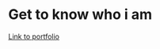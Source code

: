 <h1>Get to know who i am</h1>

<a href="https://jimwellgersalia-portfolio.netlify.app/" target="_blank"> Link to portfolio</a>
